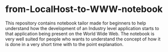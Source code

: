 # from-LocalHost-to-WWW-notebook
This repository contains notebook tailor made for beginners to help understand how the development of an Industry level application starts to that application being present on the World Wide Web. The notebook is very well suited for people who wants to understand the concept of how it is done in a very short time with to the point explanation.
